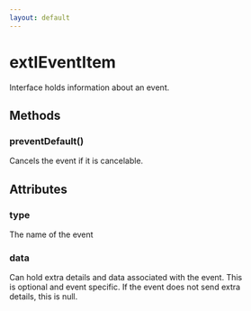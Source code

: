 ```yaml
---
layout: default
---
```


# extIEventItem #
  
Interface holds information about an event.  
  

## Methods ##

### preventDefault() ###
  
Cancels the event if it is cancelable.  
  

## Attributes ##

### type ###
  
The name of the event  
  

### data ###
  
Can hold extra details and data associated with the event. This  
is optional and event specific. If the event does not send extra  
details, this is null.  
  
